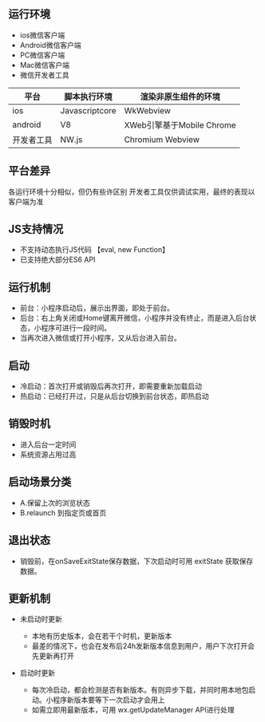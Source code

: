 ## 运行环境
- ios微信客户端
- Android微信客户端
- PC微信客户端
- Mac微信客户端
- 微信开发者工具

| 平台 | 脚本执行环境 | 渲染非原生组件的环境 |
| ---- | ----------- | ------------------ |
| ios  | Javascriptcore | WkWebview |
| android | V8  |  XWeb引擎基于Mobile Chrome |
| 开发者工具 | NW.js | Chromium Webview |



## 平台差异
各运行环境十分相似，但仍有些许区别
开发者工具仅供调试实用，最终的表现以客户端为准



## JS支持情况
- 不支持动态执行JS代码 【eval, new Function】
- 已支持绝大部分ES6 API

## 运行机制
- 前台：小程序启动后，展示出界面，即处于前台。
- 后台：右上角关闭或Home键离开微信，小程序并没有终止，而是进入后台状态，小程序可进行一段时间。
- 当再次进入微信或打开小程序，又从后台进入前台。

## 启动
- 冷启动：首次打开或销毁后再次打开，即需要重新加载启动
- 热启动：已经打开过，只是从后台切换到前台状态，即热启动

## 销毁时机
- 进入后台一定时间
- 系统资源占用过高

## 启动场景分类
- A.保留上次的浏览状态
- B.relaunch 到指定页或首页

## 退出状态
- 销毁前，在onSaveExitState保存数据，下次启动时可用 exitState 获取保存数据。

## 更新机制
- 未启动时更新
  * 本地有历史版本，会在若干个时机，更新版本
  * 最差的情况下，也会在发布后24h发新版本信息到用户，用户下次打开会先更新再打开

- 启动时更新
  * 每次冷启动，都会检测是否有新版本。有则异步下载，并同时用本地包启动。小程序新版本要等下一次启动才会用上
  * 如需立即用最新版本，可用 wx.getUpdateManager API进行处理



